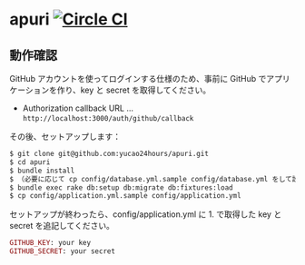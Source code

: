 # apuri [![Circle CI](https://circleci.com/gh/yucao24hours/apuri/tree/master.svg?style=svg)](https://circleci.com/gh/yucao24hours/apuri/tree/master)

## 動作確認

GitHub アカウントを使ってログインする仕様のため、事前に GitHub でアプリケーションを作り、key と secret を取得してください。

- Authorization callback URL ... `http://localhost:3000/auth/github/callback`

その後、セットアップします：

```sh
$ git clone git@github.com:yucao24hours/apuri.git
$ cd apuri
$ bundle install
$ （必要に応じて cp config/database.yml.sample config/database.yml をして設定する）
$ bundle exec rake db:setup db:migrate db:fixtures:load
$ cp config/application.yml.sample config/application.yml
```

セットアップが終わったら、config/application.yml に 1. で取得した key と secret を追記してください。

```ruby
GITHUB_KEY: your key
GITHUB_SECRET: your secret
```
